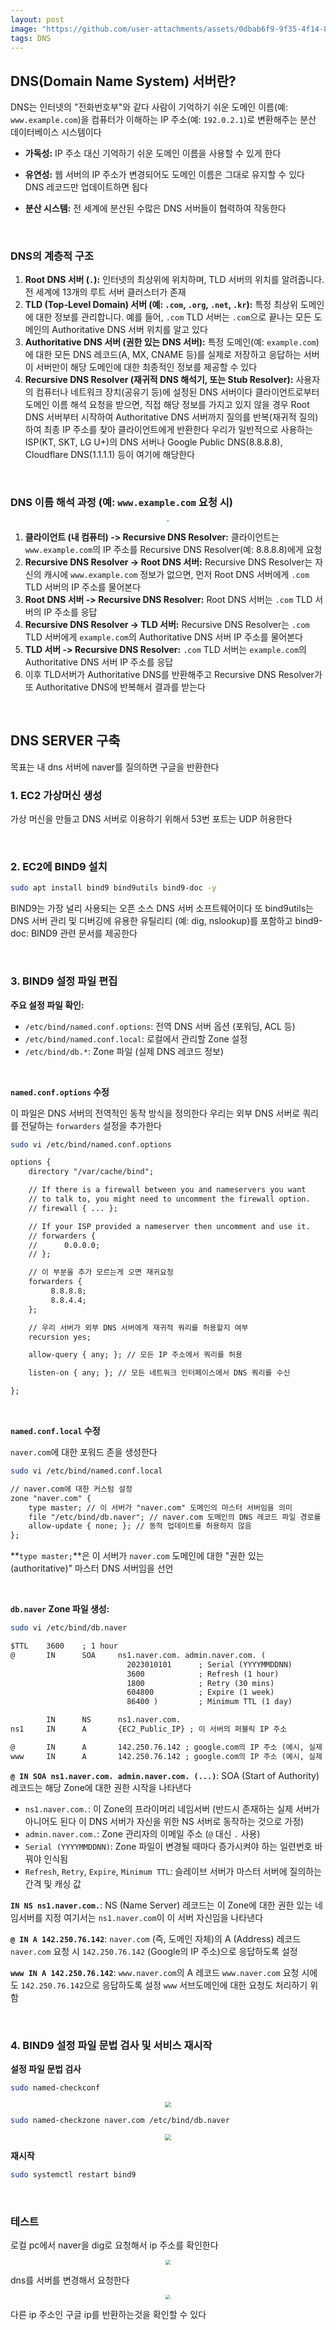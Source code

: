```yaml
---
layout: post
image: "https://github.com/user-attachments/assets/0dbab6f9-9f35-4f14-8427-e7bb55a655af"
tags: DNS
---
```


## DNS(Domain Name System) 서버란?

DNS는 인터넷의 "전화번호부"와 같다 사람이 기억하기 쉬운 도메인 이름(예: `www.example.com`)을 컴퓨터가 이해하는 IP 주소(예: `192.0.2.1`)로 변환해주는 분산 데이터베이스 시스템이다

- **가독성:** IP 주소 대신 기억하기 쉬운 도메인 이름을 사용할 수 있게 한다

- **유연성:** 웹 서버의 IP 주소가 변경되어도 도메인 이름은 그대로 유지할 수 있다 DNS 레코드만 업데이트하면 됩다

- **분산 시스템:** 전 세계에 분산된 수많은 DNS 서버들이 협력하여 작동한다

&nbsp;

### DNS의 계층적 구조

1. **Root DNS 서버 (`.`):** 인터넷의 최상위에 위치하며, TLD 서버의 위치를 알려줍니다. 전 세계에 13개의 루트 서버 클러스터가 존재
2. **TLD (Top-Level Domain) 서버 (예: `.com`, `.org`, `.net`, `.kr`):** 특정 최상위 도메인에 대한 정보를 관리합니다. 예를 들어, `.com` TLD 서버는 `.com`으로 끝나는 모든 도메인의 Authoritative DNS 서버 위치를 알고 있다
3. **Authoritative DNS 서버 (권한 있는 DNS 서버):** 특정 도메인(예: `example.com`)에 대한 모든 DNS 레코드(A, MX, CNAME 등)를 실제로 저장하고 응답하는 서버 이 서버만이 해당 도메인에 대한 최종적인 정보를 제공할 수 있다
4. **Recursive DNS Resolver (재귀적 DNS 해석기, 또는 Stub Resolver):** 사용자의 컴퓨터나 네트워크 장치(공유기 등)에 설정된 DNS 서버이다 클라이언트로부터 도메인 이름 해석 요청을 받으면, 직접 해당 정보를 가지고 있지 않을 경우 Root DNS 서버부터 시작하여 Authoritative DNS 서버까지 질의를 반복(재귀적 질의)하여 최종 IP 주소를 찾아 클라이언트에게 반환한다 우리가 일반적으로 사용하는 ISP(KT, SKT, LG U+)의 DNS 서버나 Google Public DNS(8.8.8.8), Cloudflare DNS(1.1.1.1) 등이 여기에 해당한다

&nbsp;

### DNS 이름 해석 과정 (예: `www.example.com` 요청 시)

<center>
<img src="https://github.com/user-attachments/assets/0dbab6f9-9f35-4f14-8427-e7bb55a655af" style="zoom:20%;">
</center>

1. **클라이언트 (내 컴퓨터) -> Recursive DNS Resolver:** 클라이언트는 `www.example.com`의 IP 주소를 Recursive DNS Resolver(예: 8.8.8.8)에게 요청
2. **Recursive DNS Resolver -> Root DNS 서버:** Recursive DNS Resolver는 자신의 캐시에 `www.example.com` 정보가 없으면, 먼저 Root DNS 서버에게 `.com` TLD 서버의 IP 주소를 물어본다
3. **Root DNS 서버 -> Recursive DNS Resolver:** Root DNS 서버는 `.com` TLD 서버의 IP 주소를 응답
4. **Recursive DNS Resolver -> TLD 서버:** Recursive DNS Resolver는 `.com` TLD 서버에게 `example.com`의 Authoritative DNS 서버 IP 주소를 물어본다
5. **TLD 서버 -> Recursive DNS Resolver:** `.com` TLD 서버는 `example.com`의 Authoritative DNS 서버 IP 주소를 응답
6. 이후 TLD서버가 Authoritative DNS를 반환해주고 Recursive DNS Resolver가 또 Authoritative DNS에 반복해서 결과를 받는다

&nbsp;

## DNS SERVER 구축

목표는 내 dns 서버에 naver를 질의하면 구글을 반환한다

### 1. EC2 가상머신 생성

가상 머신을 만들고 DNS 서버로 이용하기 위해서 53번 포트는 UDP 허용한다

&nbsp;

### 2. EC2에 BIND9 설치

``` bash
sudo apt install bind9 bind9utils bind9-doc -y
```

BIND9는 가장 널리 사용되는 오픈 소스 DNS 서버 소프트웨어이다 또 bind9utils는 DNS 서버 관리 및 디버깅에 유용한 유틸리티 (예: dig, nslookup)를 포함하고 bind9-doc: BIND9 관련 문서를 제공한다

&nbsp;

### 3. BIND9 설정 파일 편집

**주요 설정 파일 확인:**

- `/etc/bind/named.conf.options`: 전역 DNS 서버 옵션 (포워딩, ACL 등)
- `/etc/bind/named.conf.local`: 로컬에서 관리할 Zone 설정
- `/etc/bind/db.*`: Zone 파일 (실제 DNS 레코드 정보)

&nbsp;

**`named.conf.options` 수정**

이 파일은 DNS 서버의 전역적인 동작 방식을 정의한다 우리는 외부 DNS 서버로 쿼리를 전달하는 `forwarders` 설정을 추가한다

``` bash
sudo vi /etc/bind/named.conf.options
```

```txt
options {
    directory "/var/cache/bind";

    // If there is a firewall between you and nameservers you want
    // to talk to, you might need to uncomment the firewall option.
    // firewall { ... };

    // If your ISP provided a nameserver then uncomment and use it.
    // forwarders {
    //      0.0.0.0;
    // };

    // 이 부분을 추가 모르는게 오면 재귀요청
    forwarders {
         8.8.8.8;
         8.8.4.4;
    };

    // 우리 서버가 외부 DNS 서버에게 재귀적 쿼리를 허용할지 여부
    recursion yes;

    allow-query { any; }; // 모든 IP 주소에서 쿼리를 허용

    listen-on { any; }; // 모든 네트워크 인터페이스에서 DNS 쿼리를 수신

};
```

&nbsp;

**`named.conf.local` 수정**

`naver.com`에 대한 포워드 존을 생성한다

``` bash
sudo vi /etc/bind/named.conf.local
```

``` txt
// naver.com에 대한 커스텀 설정
zone "naver.com" {
    type master; // 이 서버가 "naver.com" 도메인의 마스터 서버임을 의미
    file "/etc/bind/db.naver"; // naver.com 도메인의 DNS 레코드 파일 경로를 지정
    allow-update { none; }; // 동적 업데이트를 허용하지 않음
};
```

**`type master;`**은 이 서버가 `naver.com` 도메인에 대한 "권한 있는(authoritative)" 마스터 DNS 서버임을 선언

&nbsp;

**`db.naver` Zone 파일 생성:**

``` bash
sudo vi /etc/bind/db.naver
```

``` txt
$TTL    3600    ; 1 hour
@       IN      SOA     ns1.naver.com. admin.naver.com. (
                          2023010101      ; Serial (YYYYMMDDNN)
                          3600            ; Refresh (1 hour)
                          1800            ; Retry (30 mins)
                          604800          ; Expire (1 week)
                          86400 )         ; Minimum TTL (1 day)

        IN      NS      ns1.naver.com.
ns1     IN      A       {EC2_Public_IP} ; 이 서버의 퍼블릭 IP 주소

@       IN      A       142.250.76.142 ; google.com의 IP 주소 (예시, 실제 IP 확인 후 변경)
www     IN      A       142.250.76.142 ; google.com의 IP 주소 (예시, 실제 IP 확인 후 변경)
```

**`@ IN SOA ns1.naver.com. admin.naver.com. (...)`**: SOA (Start of Authority) 레코드는 해당 Zone에 대한 권한 시작을 나타낸다

- `ns1.naver.com.`: 이 Zone의 프라이머리 네임서버 (반드시 존재하는 실제 서버가 아니어도 된다 이 DNS 서버가 자신을 위한 NS 서버로 동작하는 것으로 가정)
- `admin.naver.com.`: Zone 관리자의 이메일 주소 (`@` 대신 `.` 사용)
- `Serial (YYYYMMDDNN)`: Zone 파일이 변경될 때마다 증가시켜야 하는 일련번호 바꿔야 인식됨
- `Refresh`, `Retry`, `Expire`, `Minimum TTL`: 슬레이브 서버가 마스터 서버에 질의하는 간격 및 캐싱 값

**`IN NS ns1.naver.com.`**: NS (Name Server) 레코드는 이 Zone에 대한 권한 있는 네임서버를 지정 여기서는 `ns1.naver.com`이 이 서버 자신임을 나타낸다

**`@ IN A 142.250.76.142`**: `naver.com` (즉, 도메인 자체)의 A (Address) 레코드 `naver.com` 요청 시 `142.250.76.142` (Google의 IP 주소)으로 응답하도록 설정

**`www IN A 142.250.76.142`**: `www.naver.com`의 A 레코드  `www.naver.com` 요청 시에도 `142.250.76.142`으로 응답하도록 설정 `www` 서브도메인에 대한 요청도 처리하기 위함

&nbsp;

### 4. BIND9 설정 파일 문법 검사 및 서비스 재시작

**설정 파일 문법 검사**

``` bash
sudo named-checkconf
```

<center>
<img src="https://github.com/user-attachments/assets/5970b6b5-458d-4d26-b145-8baed611a9f1" style="zoom:60%;">
</center>

``` bash
sudo named-checkzone naver.com /etc/bind/db.naver
```

<center>
<img src="https://github.com/user-attachments/assets/17399a55-e64e-4ebe-96c5-8964947a7e58" style="zoom:60%;">
</center>

**재시작**

``` bash
sudo systemctl restart bind9
```

&nbsp;

### 테스트

로컬 pc에서 naver을 dig로 요청해서 ip 주소를 확인한다

<center>
<img src="https://github.com/user-attachments/assets/48311958-378c-45d7-9266-104f6c1caae3" style="zoom:50%;">
</center>

dns를 서버를 변경해서 요청한다

<center>
<img src="https://github.com/user-attachments/assets/235b963d-218a-4be7-9ebd-e0d2faf88d74" style="zoom:45%;">
</center>

다른 ip 주소인 구글 ip를 반환하는것을 확인할 수 있다
